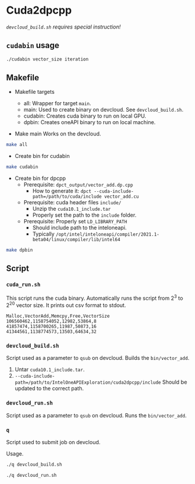 # Cuda2dpcpp

*`devcloud_build.sh` requires special instruction!*

## `cudabin` usage

```bash
./cudabin vector_size iteration
```

## Makefile

* Makefile targets
  * all: Wrapper for target `main`.
  * main: Used to create binary on devcloud. See `devcloud_build.sh`.
  * cudabin: Creates cuda binary to run on local GPU.
  * dpbin: Creates oneAPI binary to run on local machine.

* Make main
Works on the devcloud.

```bash
make all
```

* Create bin for cudabin
```bash
make cudabin
```

* Create bin for dpcpp
  * Prerequisite:
  `dpct_output/vector_add.dp.cpp`
    * How to generate it:
  `dpct --cuda-include-path=/path/to/cuda/include vector_add.cu`
  * Prerequisite: cuda header files `include/`
    * Unzip the `cuda10.1_include.tar`
    * Properly set the path to the `include` folder.
  * Prerequisite: Properly set `LD_LIBRARY_PATH`
    * Should include path to the inteloneapi.
    * Typically
    `/opt/intel/inteloneapi/compiler/2021.1-beta04/linux/compiler/lib/intel64`

```bash
make dpbin
```

## Script

### `cuda_run.sh`
This script runs the cuda binary.
Automatically runs the script from 2<sup>3</sup> to 2<sup>20</sup> vector size.
It prints out csv format to stdout.

```csv
Malloc,VectorAdd,Memcpy,Free,VectorSize
106560462,1158754052,12982,53864,8
41857474,1158700265,11987,50873,16
41344561,1138774573,13503,64634,32
```

### `devcloud_build.sh`
Script used as a parameter to `qsub` on devcloud. Builds the `bin/vector_add`.
1. Untar `cuda10.1_include.tar`.
1. `--cuda-include-path=/path/to/IntelOneAPIExploration/cuda2dpcpp/include`
Should be updated to the correct path.

### `devcloud_run.sh`
Script used as a parameter to `qsub` on devcloud. Runs the `bin/vector_add`.

### `q`
Script used to submit job on devcloud.

Usage.
```bash
./q devcloud_build.sh
```

```bash
./q devcloud_run.sh
```
